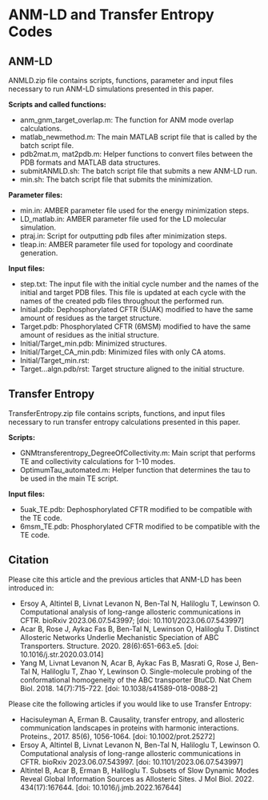 # ANM-LD and Transfer Entropy Codes

## ANM-LD

ANMLD.zip file contains scripts, functions, parameter and input files necessary to run ANM-LD simulations presented in this paper.

**Scripts and called functions:**
* anm_gnm_target_overlap.m: The function for ANM mode overlap calculations.
* matlab_newmethod.m: The main MATLAB script file that is called by the batch script file.
* pdb2mat.m, mat2pdb.m: Helper functions to convert files between the PDB formats and MATLAB data structures.
* submitANMLD.sh: The batch script file that submits a new ANM-LD run.
* min.sh: The batch script file that submits the minimization.

**Parameter files:**
* min.in: AMBER parameter file used for the energy minimization steps. 
* LD_matlab.in: AMBER parameter file used for the LD molecular simulation. 
* ptraj.in: Script for outputting pdb files after minimization steps.
* tleap.in: AMBER parameter file used for topology and coordinate generation.

**Input files:**
* step.txt: The input file with the initial cycle number and the names of the initial and target PDB files. This file is updated at each cycle with the names of the created pdb files throughout the performed run.
* Initial.pdb: Dephosphorylated CFTR (5UAK) modified to have the same amount of residues as the target structure.
* Target.pdb: Phosphorylated CFTR (6MSM) modified to have the same amount of residues as the initial structure.
* Initial/Target_min.pdb: Minimized structures.
* Initial/Target_CA_min.pdb: Minimized files with only CA atoms.
* Initial/Target_min.rst:
* Target...algn.pdb/rst: Target structure aligned to the initial structure.

## Transfer Entropy

TransferEntropy.zip file contains scripts, functions, and input files necessary to run transfer entropy calculations presented in this paper.

**Scripts:**
* GNMtransferentropy_DegreeOfCollectivity.m: Main script that performs TE and collectivity calculations for 1-10 modes.
* OptimumTau_automated.m: Helper function that determines the tau to be used in the main TE script. 

**Input files:**
* 5uak_TE.pdb: Dephosphorylated CFTR modified to be compatible with the TE code.
* 6msm_TE.pdb: Phosphorylated CFTR modified to be compatible with the TE code.

## Citation

Please cite this article and the previous articles that ANM-LD has been introduced in:
* Ersoy A, Altintel B, Livnat Levanon N, Ben-Tal N, Haliloglu T, Lewinson O. Computational analysis of long-range allosteric communications in CFTR. bioRxiv 2023.06.07.543997; [doi: 10.1101/2023.06.07.543997]
* Acar B, Rose J, Aykac Fas B, Ben-Tal N, Lewinson O, Haliloglu T. Distinct Allosteric Networks Underlie Mechanistic Speciation of ABC Transporters. Structure. 2020. 28(6):651-663.e5. [doi: 10.1016/j.str.2020.03.014]
* Yang M, Livnat Levanon N, Acar B, Aykac Fas B, Masrati G, Rose J, Ben-Tal N, Haliloglu T, Zhao Y, Lewinson O. Single-molecule probing of the conformational homogeneity of the ABC transporter BtuCD. Nat Chem Biol. 2018. 14(7):715-722. [doi: 10.1038/s41589-018-0088-2]

Please cite the following articles if you would like to use Transfer Entropy:
* Hacisuleyman A, Erman B. Causality, transfer entropy, and allosteric communication landscapes in proteins with harmonic interactions. Proteins., 2017. 85(6), 1056-1064. [doi: 10.1002/prot.25272]
* Ersoy A, Altintel B, Livnat Levanon N, Ben-Tal N, Haliloglu T, Lewinson O. Computational analysis of long-range allosteric communications in CFTR. bioRxiv 2023.06.07.543997. [doi: 10.1101/2023.06.07.543997]
* Altintel B, Acar B, Erman B, Haliloglu T. Subsets of Slow Dynamic Modes Reveal Global Information Sources as Allosteric Sites. J Mol Biol. 2022. 434(17):167644. [doi: 10.1016/j.jmb.2022.167644]
